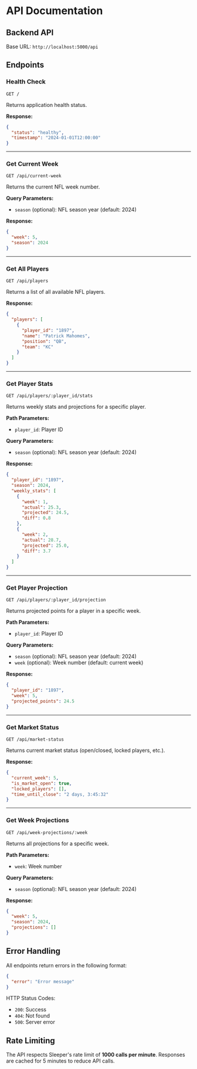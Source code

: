 # API Documentation

## Backend API

Base URL: `http://localhost:5000/api`

## Endpoints

### Health Check
```
GET /
```
Returns application health status.

**Response:**
```json
{
  "status": "healthy",
  "timestamp": "2024-01-01T12:00:00"
}
```

---

### Get Current Week
```
GET /api/current-week
```
Returns the current NFL week number.

**Query Parameters:**
- `season` (optional): NFL season year (default: 2024)

**Response:**
```json
{
  "week": 5,
  "season": 2024
}
```

---

### Get All Players
```
GET /api/players
```
Returns a list of all available NFL players.

**Response:**
```json
{
  "players": [
    {
      "player_id": "1897",
      "name": "Patrick Mahomes",
      "position": "QB",
      "team": "KC"
    }
  ]
}
```

---

### Get Player Stats
```
GET /api/players/:player_id/stats
```
Returns weekly stats and projections for a specific player.

**Path Parameters:**
- `player_id`: Player ID

**Query Parameters:**
- `season` (optional): NFL season year (default: 2024)

**Response:**
```json
{
  "player_id": "1897",
  "season": 2024,
  "weekly_stats": [
    {
      "week": 1,
      "actual": 25.3,
      "projected": 24.5,
      "diff": 0.8
    },
    {
      "week": 2,
      "actual": 28.7,
      "projected": 25.0,
      "diff": 3.7
    }
  ]
}
```

---

### Get Player Projection
```
GET /api/players/:player_id/projection
```
Returns projected points for a player in a specific week.

**Path Parameters:**
- `player_id`: Player ID

**Query Parameters:**
- `season` (optional): NFL season year (default: 2024)
- `week` (optional): Week number (default: current week)

**Response:**
```json
{
  "player_id": "1897",
  "week": 5,
  "projected_points": 24.5
}
```

---

### Get Market Status
```
GET /api/market-status
```
Returns current market status (open/closed, locked players, etc.).

**Response:**
```json
{
  "current_week": 5,
  "is_market_open": true,
  "locked_players": [],
  "time_until_close": "2 days, 3:45:32"
}
```

---

### Get Week Projections
```
GET /api/week-projections/:week
```
Returns all projections for a specific week.

**Path Parameters:**
- `week`: Week number

**Query Parameters:**
- `season` (optional): NFL season year (default: 2024)

**Response:**
```json
{
  "week": 5,
  "season": 2024,
  "projections": []
}
```

## Error Handling

All endpoints return errors in the following format:

```json
{
  "error": "Error message"
}
```

HTTP Status Codes:
- `200`: Success
- `404`: Not found
- `500`: Server error

## Rate Limiting

The API respects Sleeper's rate limit of **1000 calls per minute**. Responses are cached for 5 minutes to reduce API calls.

